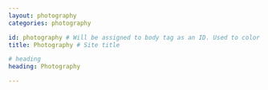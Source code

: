 ```yaml
---
layout: photography
categories: photography

id: photography # Will be assigned to body tag as an ID. Used to color the header black.
title: Photography # Site title

# heading
heading: Photography

---
```


